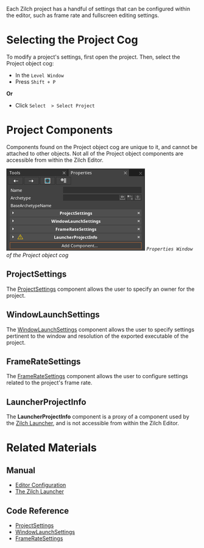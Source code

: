 Each Zilch project has a handful of settings that can be configured within the editor, such as frame rate and fullscreen editing settings.

 #  Selecting the Project Cog

To modify a project's settings, first open the project. Then, select the Project object cog:

 - In the `Level Window`
  - Press `Shift + P`

**Or**

 - Click `Select  > Select Project`

 #  Project Components

Components found on the Project object cog are unique to it, and cannot be attached to other objects. Not all of the Project object components are accessible from within the Zilch Editor.



![image](https://raw.githubusercontent.com/ZilchEngine/ZilchFiles/master/doc_files/66359.png) *`Properties Window` of the Project object cog*


 ##  ProjectSettings

The [ProjectSettings](../../../code_reference/class_reference/projectsettings.md) component allows the user to specify an owner for the project.

 ##  WindowLaunchSettings

The [WindowLaunchSettings](../../../code_reference/class_reference/windowlaunchsettings.md) component allows the user to specify settings pertinent to the window and resolution of the exported executable of the project.

 ##  FrameRateSettings

The [FrameRateSettings](../../../code_reference/class_reference/frameratesettings.md) component allows the user to configure settings related to the project's frame rate.

 ##  LauncherProjectInfo

The **LauncherProjectInfo** component is a proxy of a component used by the [Zilch Launcher](launcher.md), and is not accessible from within the Zilch Editor.

 #  Related Materials

 ##  Manual
- [Editor Configuration](editor_configuration.md)
- [The Zilch Launcher](launcher.md)

 ##  Code Reference
- [ProjectSettings](../../../code_reference/class_reference/projectsettings.md)
- [WindowLaunchSettings](../../../code_reference/class_reference/windowlaunchsettings.md)
- [FrameRateSettings](../../../code_reference/class_reference/frameratesettings.md) 

 